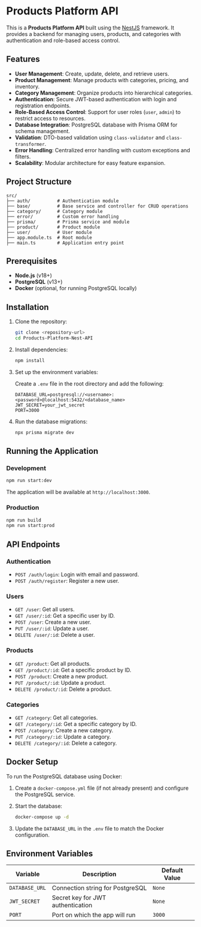 # Products Platform API

This is a **Products Platform API** built using the [NestJS](https://nestjs.com/) framework. It provides a backend for managing users, products, and categories with authentication and role-based access control.

## Features

- **User Management**: Create, update, delete, and retrieve users.
- **Product Management**: Manage products with categories, pricing, and inventory.
- **Category Management**: Organize products into hierarchical categories.
- **Authentication**: Secure JWT-based authentication with login and registration endpoints.
- **Role-Based Access Control**: Support for user roles (`user`, `admin`) to restrict access to resources.
- **Database Integration**: PostgreSQL database with Prisma ORM for schema management.
- **Validation**: DTO-based validation using `class-validator` and `class-transformer`.
- **Error Handling**: Centralized error handling with custom exceptions and filters.
- **Scalability**: Modular architecture for easy feature expansion.

## Project Structure

```
src/
├── auth/          # Authentication module
├── base/          # Base service and controller for CRUD operations
├── category/      # Category module
├── error/         # Custom error handling
├── prisma/        # Prisma service and module
├── product/       # Product module
├── user/          # User module
├── app.module.ts  # Root module
├── main.ts        # Application entry point
```

## Prerequisites

- **Node.js** (v18+)
- **PostgreSQL** (v13+)
- **Docker** (optional, for running PostgreSQL locally)

## Installation

1. Clone the repository:

   ```bash
   git clone <repository-url>
   cd Products-Platform-Nest-API
   ```

2. Install dependencies:

   ```bash
   npm install
   ```

3. Set up the environment variables:

   Create a `.env` file in the root directory and add the following:

   ```
   DATABASE_URL=postgresql://<username>:<password>@localhost:5432/<database_name>
   JWT_SECRET=your_jwt_secret
   PORT=3000
   ```

4. Run the database migrations:

   ```bash
   npx prisma migrate dev
   ```

## Running the Application

### Development

```bash
npm run start:dev
```

The application will be available at `http://localhost:3000`.

### Production

```bash
npm run build
npm run start:prod
```

## API Endpoints

### Authentication

- `POST /auth/login`: Login with email and password.
- `POST /auth/register`: Register a new user.

### Users

- `GET /user`: Get all users.
- `GET /user/:id`: Get a specific user by ID.
- `POST /user`: Create a new user.
- `PUT /user/:id`: Update a user.
- `DELETE /user/:id`: Delete a user.

### Products

- `GET /product`: Get all products.
- `GET /product/:id`: Get a specific product by ID.
- `POST /product`: Create a new product.
- `PUT /product/:id`: Update a product.
- `DELETE /product/:id`: Delete a product.

### Categories

- `GET /category`: Get all categories.
- `GET /category/:id`: Get a specific category by ID.
- `POST /category`: Create a new category.
- `PUT /category/:id`: Update a category.
- `DELETE /category/:id`: Delete a category.

## Docker Setup

To run the PostgreSQL database using Docker:

1. Create a `docker-compose.yml` file (if not already present) and configure the PostgreSQL service.
2. Start the database:

   ```bash
   docker-compose up -d
   ```

3. Update the `DATABASE_URL` in the `.env` file to match the Docker configuration.

## Environment Variables

| Variable       | Description                          | Default Value       |
|----------------|--------------------------------------|---------------------|
| `DATABASE_URL` | Connection string for PostgreSQL     | `None`              |
| `JWT_SECRET`   | Secret key for JWT authentication    | `None`              |
| `PORT`         | Port on which the app will run       | `3000`              |

